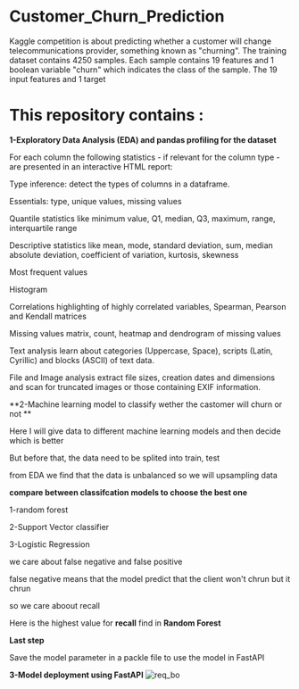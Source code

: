 # Customer_Churn_Prediction
Kaggle competition is about predicting whether a customer will change telecommunications provider, something known as "churning".
The training dataset contains 4250 samples. Each sample contains 19 features and 1 boolean variable "churn" which indicates the class of the sample. The 19 input features and 1 target

# This repository contains :

**1-Exploratory Data Analysis (EDA) and pandas profiling for the dataset**

For each column the following statistics - if relevant for the column type - are presented in an interactive HTML report:

Type inference: detect the types of columns in a dataframe.

Essentials: type, unique values, missing values

Quantile statistics like minimum value, Q1, median, Q3, maximum, range, interquartile range

Descriptive statistics like mean, mode, standard deviation, sum, median absolute deviation, coefficient of variation, kurtosis, skewness

Most frequent values

Histogram

Correlations highlighting of highly correlated variables, Spearman, Pearson and Kendall matrices

Missing values matrix, count, heatmap and dendrogram of missing values

Text analysis learn about categories (Uppercase, Space), scripts (Latin, Cyrillic) and blocks (ASCII) of text data.

File and Image analysis extract file sizes, creation dates and dimensions and scan for truncated images or those containing EXIF information.

**2-Machine learning model to classify wether the castomer will churn or not **

Here I will give data to different machine learning models and then decide which is better 

But before that, the data  need to be splited into train, test 

from EDA we find that the data is unbalanced so we will upsampling data 
 
**compare between classifcation models to choose the best one**

1-random forest

2-Support Vector classifier 

3-Logistic Regression
 
we care about false negative and false positive 

false negative means that the model predict that the client won't chrun but it chrun 

so we care aboout recall 

Here is the highest value for **recall** find in **Random Forest** 
 
**Last step**

Save the model parameter in a packle file to use the model in FastAPI

**3-Model deployment using FastAPI**
![req_bo](https://user-images.githubusercontent.com/41596266/140563630-deab8383-94d3-4881-864c-03467ce10138.png)


